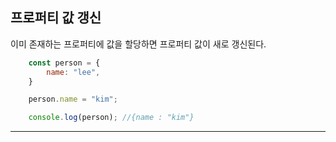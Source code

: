 ## 프로퍼티 값 갱신

이미 존재하는 프로퍼티에 값을 할당하면 프로퍼티 값이 새로 갱신된다.

```javascript
    const person = {
        name: "lee",
    }

    person.name = "kim";

    console.log(person); //{name : "kim"}
```
<hr><br>

